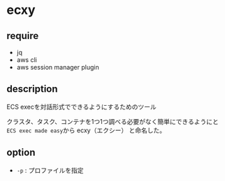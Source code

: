# ecxy
## require
- jq
- aws cli
- aws session manager plugin

## description
ECS execを対話形式でできるようにするためのツール

クラスタ、タスク、コンテナを1つ1つ調べる必要がなく簡単にできるようにと
`ECS exec made easy`から ecxy（エクシー） と命名した。


## option
- `-p` : プロファイルを指定
